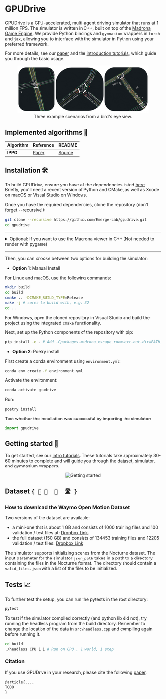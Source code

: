 GPUDrive
============================

GPUDrive is a GPU-accelerated, multi-agent driving simulator that runs at 1 million FPS. The simulator is written in C++, built on top of the [Madrona Game Engine](https://madrona-engine.github.io). We provide Python bindings and `gymnasium` wrappers in `torch` and `jax`, allowing you to interface with the simulator in Python using your preferred framework.

For more details, see our [paper]() and the [introduction tutorials](https://github.com/Emerge-Lab/gpudrive/tree/main/examples/tutorials), which guide you through the basic usage.

<figure>
<img src="docs/assets/gpudrive_gif_collage.gif" alt="...">
<center><figcaption>Three example scenarios from a bird's eye view.</figcaption></center>
</figure>

## Implemented algorithms 🌱

| Algorithm | Reference | README |
|----------|----------|----------|
|   **IPPO**   |   [Paper](https://proceedings.neurips.cc/paper_files/paper/2022/file/9c1535a02f0ce079433344e14d910597-Paper-Datasets_and_Benchmarks.pdf)   |   [Source](https://github.com/Emerge-Lab/gpudrive/blob/main/baselines/ippo/README.md)   |


## Installation 🛠️

To build GPUDrive, ensure you have all the dependencies listed [here](https://github.com/shacklettbp/madrona#dependencies). Briefly, you'll need a recent version of Python and CMake, as well as Xcode on macOS or Visual Studio on Windows.

Once you have the required dependencies, clone the repository (don't forget --recursive!):
```bash
git clone --recursive https://github.com/Emerge-Lab/gpudrive.git
cd gpudrive
```
---

<details>
  <summary>Optional: If you want to use the Madrona viewer in C++ (Not needed to render with pygame)</summary>

  #### Extra dependencies to use Madrona viewer
  To build the simulator with visualization support on Linux (`build/viewer`), you will need to install X11 and OpenGL development libraries. Equivalent dependencies are already installed by Xcode on macOS. For example, on Ubuntu:
  ```bash
  sudo apt install libx11-dev libxrandr-dev libxinerama-dev libxcursor-dev libxi-dev mesa-common-dev libc++1
  ```
</details>

---

Then, you can *choose* between two options for building the simulator:

- **Option 1**: Manual Install

For Linux and macOS, use the following commands:
```bash
mkdir build
cd build
cmake .. -DCMAKE_BUILD_TYPE=Release
make -j # cores to build with, e.g. 32
cd ..
```

For Windows, open the cloned repository in Visual Studio and build the project using the integrated `cmake` functionality.

Next, set up the Python components of the repository with pip:
```bash
pip install -e . # Add -Cpackages.madrona_escape_room.ext-out-dir=PATH_TO_YOUR_BUILD_DIR on Windows
```

- **Option 2**:  Poetry install

First create a conda environment using `environment.yml`:
```bash
conda env create -f environment.yml
```

Activate the environment:
```bash
conda activate gpudrive
```

Run:
```bash
poetry install
```

Test whether the installation was successful by importing the simulator:
```Python
import gpudrive
```

## Getting started 🚀

To get started, see our [intro tutorials](https://github.com/Emerge-Lab/gpudrive/tree/main/examples/tutorials). These tutorials take approximately 30-60 minutes to complete and will guide you through the dataset, simulator, and gymnasium wrappers.

<p align="center">
  <img src="docs/assets/navigation.png" width="350" title="Getting started">
</p>


## Dataset `{ 🚦 🚗  🚙  🛣️ }`

### How to download the Waymo Open Motion Dataset
Two versions of the dataset are available:
- a mini-one that is about 1 GB and consists of 1000 training files and 100 validation / test files at: [Dropbox Link](https://www.dropbox.com/sh/8mxue9rdoizen3h/AADGRrHYBb86pZvDnHplDGvXa?dl=0).
- the full dataset (150 GB) and consists of 134453 training files and 12205 validation / test files: [Dropbox Link](https://www.dropbox.com/sh/wv75pjd8phxizj3/AABfNPWfjQdoTWvdVxsAjUL_a?dl=0)

The simulator supports initializing scenes from the Nocturne dataset. The input parameter for the simulator `json_path` takes in a path to a directory containing the files in the Nocturne format. The directory should contain a `valid_files.json` with a list of the files to be initialized.


## Tests 📈

To further test the setup, you can run the pytests in the root directory:
```bash
pytest
```

To test if the simulator compiled correctly (and python lib did not), try running the headless program from the build directory. Remember to change the location of the data in `src/headless.cpp` and compiling again before running it.

```bash
cd build
./headless CPU 1 1 # Run on CPU , 1 world, 1 step
```


### Citation
If you use GPUDrive in your research, please cite the following [paper]().

```
@article{...,
TODO
}
```
